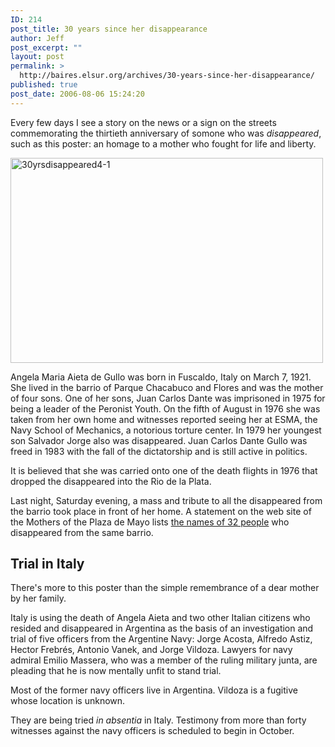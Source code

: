 ```yaml
---
ID: 214
post_title: 30 years since her disappearance
author: Jeff
post_excerpt: ""
layout: post
permalink: >
  http://baires.elsur.org/archives/30-years-since-her-disappearance/
published: true
post_date: 2006-08-06 15:24:20
---
```

Every few days I see a story on the news or a sign on the streets commemorating the thirtieth anniversary of somone who was <em>disappeared</em>, such as this poster: an homage to a mother who fought for life and liberty.   

<a data-flickr-embed="true"  href="https://www.flickr.com/photos/jeffbarry/25184035144/in/dateposted-family/" title="30yrsdisappeared4-1"><img src="https://farm2.staticflickr.com/1609/25184035144_b8ee513538.jpg" width="500" height="328" alt="30yrsdisappeared4-1"></a>


Angela Maria Aieta de Gullo was born in Fuscaldo, Italy on March 7, 1921. She lived in the barrio of Parque Chacabuco and Flores and was the mother of four sons.   One of her sons, Juan Carlos Dante was imprisoned in 1975 for being a leader of the Peronist Youth.  On the fifth of August in 1976 she was taken from her own home and witnesses reported seeing her at ESMA, the Navy School of Mechanics, a notorious torture center. In 1979 her youngest son Salvador Jorge also was disappeared. Juan Carlos Dante Gullo was freed in 1983 with the fall of the dictatorship and is still active in politics.

It is believed that she was carried onto one of the death flights in 1976 that dropped the disappeared into the Rio de la Plata. 

Last night, Saturday evening, a mass and tribute to all the disappeared from the barrio took place in front of her home. A statement on the web site of the Mothers of the Plaza de Mayo lists <a href="http://www.madresfundadoras.org.ar/agenda.shtml?x=54206">the names of 32 people</a> who disappeared from the same barrio. 

<h2>Trial in Italy</h2>

There's more to this poster than the simple remembrance of a dear mother by her family. 

Italy is using the death of Angela Aieta and two other Italian citizens who resided and disappeared in Argentina as the basis of an investigation and  trial of five officers from the Argentine Navy: Jorge Acosta, Alfredo Astiz, Hector Frebrés,   Antonio Vanek, and Jorge Vildoza. Lawyers for navy admiral Emilio Massera, who was a member of the ruling military junta, are pleading that he is now mentally unfit to stand trial. 

Most of the former navy officers live in Argentina. Vildoza is a fugitive whose location is unknown. 

They are being tried <em>in absentia</em> in Italy. Testimony from more than forty witnesses against the navy officers is scheduled to begin in October.